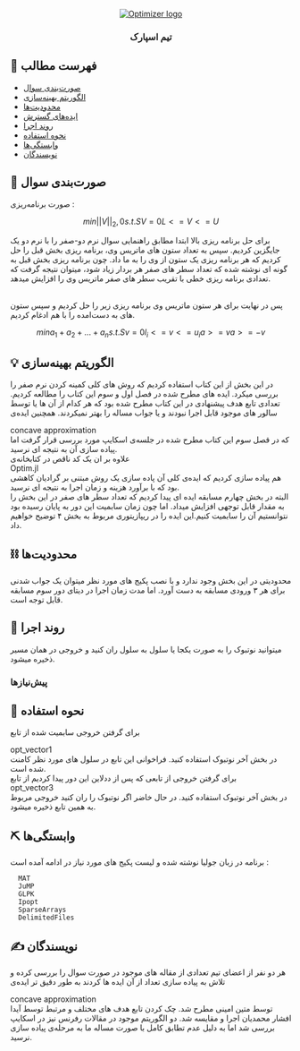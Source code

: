 <p align="center">
  <a href="" rel="noopener">
 <img src="http://optimizer.math.sharif.edu/wp-content/uploads/2021/02/optimizer.png" alt="Optimizer logo"></a>
</p>
<h3 align="center">تیم اسپارک</h3>


## 📝 فهرست مطالب
- [صورت‌بندی سوال](#problem_statement)
- [الگوریتم بهینه‌سازی](#idea)
- [محدودیت‌ها](#limitations)
- [ایده‌های گسترش](#future_scope)
- [روند اجرا](#getting_started)
- [نحوه استفاده](#usage)
- [وابستگی‌ها](#tech_stack)
- [نویسندگان](#authors)

## 🧐 صورت‌بندی سوال <a name = "problem_statement"></a>
صورت برنامه‌ریزی :
  
  ```math
  min  ||V||_2,0
  s.t.  SV=0
        L <= V <= U
  ```
برای حل برنامه ریزی بالا ابتدا مطابق راهنمایی سوال نرم دو-صفر را با نرم دو یک جایگزین کردیم. سپس به تعداد ستون های ماتریس وی، برنامه ریزی بخش قبل را حل کردیم که هر برنامه ریزی یک ستون از وی را به ما داد. چون برنامه ریزی بخش قبل به گونه ای نوشته شده که تعداد سطر های صفر هر بردار زیاد شود، میتوان نتیجه گرفت که تعدادی برنامه ریزی خطی با تقریب سطر های صفر ماتریس وی را افزایش میدهد.

</br>
پس در نهایت برای هر ستون ماتریس وی برنامه ریزی زیر را حل کردیم و سپس ستون های به دست‌امده را با هم ادغام کردیم.

```math
  min  a_1 + a_2 + ... + a_n
  s.t.  Sv=0
        l_i <= v <= u_i
        a >= v
        a >= -v
  ```

## 💡 الگوریتم بهینه‌سازی <a name = "idea"></a>

در این بخش از 
<a url="https://www.math.unipd.it/~rinaldi/papers/thesis0.pdf">این کتاب </a>
استفاده کردیم که روش های کلی کمینه کردن نرم صفر را بررسی میکرد.
ایده های مطرح شده در فصل اول و سوم این کتاب را مطالعه کردیم. تعدادی تابع هدف پیشنهادی در این کتاب مطرح شده بود که هر کدام از آن ها یا توسط سالور های موجود قابل اجرا نبودند و یا جواب مساله را بهتر نمیکردند. همچنین ایده‌ی
<div>concave approximation</div>
که در قصل سوم این کتاب مطرح شده در جلسه‌ی اسکایپ مورد بررسی قرار گرفت اما پیاده سازی آن به نتیجه ای نرسید.
</br>
علاوه بر ان یک کد ناقص در کتابخانه‌ی 
<div>Optim.jl</div>
هم پیاده سازی کردیم که ایده‌ی کلی آن پاده سازی یک روش مبتنی بر گرادیان کاهشی بود که با برآورد هزینه و زمان اجرا به نتیجه ای نرسید.
</br>
البته در بخش چهارم مسابقه ایده ای پیدا کردیم که تعداد سطر های صفر در این بخش را به مقدار قابل توجهی افزایش میداد. اما چون زمان سابمیت این دور به پایان رسیده بود نتوانستیم آن را سابمیت کنیم.این ایده را در ریپازیتوری مربوط به بخش ۴ توضیح خواهیم داد.


## ⛓️ محدودیت‌ها <a name = "limitations"></a>
محدودیتی در این بخش وجود ندارد و با نصب
پکیج های مورد نظر 
میتوان یک جواب شدنی برای هر ۳ ورودی مسابقه به دست آورد.
اما مدت زمان اجرا در دیتای دور سوم مسابقه قابل توجه است.


## 🏁 روند اجرا <a name = "getting_started"></a>
میتوانید نوتبوک را به صورت یکجا یا سلول به سلول ران کنید و خروجی در همان مسیر ذخیره میشود.

### پیش‌نیازها
  

## 🎈 نحوه استفاده <a name="usage"></a>
برای گرفتن خروجی سابمیت شده از تابع
<div>opt_vector1</div>
در بخش آخر نوتبوک استفاده کنید.
فراخوانی این تابع در سلول های مورد نظر کامنت شده است.
</br>
برای گرفتن خروجی از تابعی که پس از ددلاین این دور پیدا کردیم از تابع
<div>opt_vector3</div>
در بخش آخر نوتبوک استفاده کنید.
در حال خاضر اگر نوتبوک را ران کنید خروجی مربوط به همین تابع ذخیره میشود.

## ⛏️ وابستگی‌ها <a name = "tech_stack"></a>
  برنامه در زبان جولیا نوشته شده و لیست پکیج های مورد نیاز در ادامه آمده است :
```
  MAT
  JuMP
  GLPK
  Ipopt
  SparseArrays
  DelimitedFiles
```

## ✍️ نویسندگان <a name = "authors"></a>
هر دو نفر از اعضای تیم تعدادی از مقاله های موجود در صورت سوال را بررسی کرده و تلاش به پیاده سازی تعداد از آن ایده ها کردند
به طور دقیق تر ایده‌ی
<div>concave approximation</div>
توسط متین امینی مطرح شد. چک کردن تابع هدف های مختلف و مرتبط توسط آیدا افشار محمدیان اجرا و مقایسه شد. دو الگوریتم موجود در مقالات رفرنس نیز در اسکایپ بررسی شد اما به دلیل عدم تطابق کامل با صورت مساله ما به مرحله‌ی پیاده سازی نرسید.

